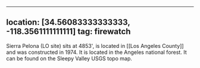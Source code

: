 
---
location: [34.56083333333333, -118.3561111111111]
tag: firewatch
---

Sierra Pelona (LO site) sits at 4853', is located in [[Los Angeles County]] and was constructed in 1974. It is located in the Angeles national forest. It can be found on the Sleepy Valley USGS topo map.
